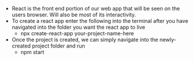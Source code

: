 - React is the front end portion of our web app that will be seen on the users browser. Will also be most of its interactivity.
- To create a react app enter the following into the terminal after you have navigated into the folder you want the react app to live
    - npx create-react-app your-project-name-here
- Once the project is created, we can simply navigate into the newly-created project folder and run
    - npm start